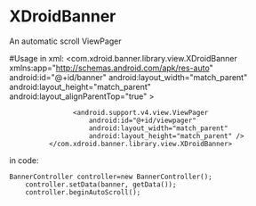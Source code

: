 # XDroidBanner
An automatic scroll ViewPager 

#Usage
in xml:
              <com.xdroid.banner.library.view.XDroidBanner
                    xmlns:app="http://schemas.android.com/apk/res-auto"
                    android:id="@+id/banner"
                    android:layout_width="match_parent"
                    android:layout_height="match_parent"
                    android:layout_alignParentTop="true" >

                    <android.support.v4.view.ViewPager
                        android:id="@+id/viewpager"
                        android:layout_width="match_parent"
                        android:layout_height="match_parent" />
              </com.xdroid.banner.library.view.XDroidBanner>

in code:

    BannerController controller=new BannerController();
		controller.setData(banner, getData());
		controller.beginAutoScroll();
